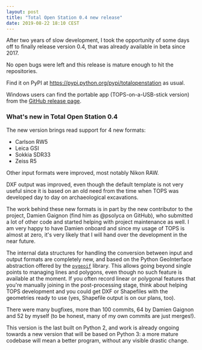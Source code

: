 ```yaml
---
layout: post
title: "Total Open Station 0.4 new release"
date: 2019-08-22 18:10 CEST
---
```


After two years of slow development, I took the opportunity of some days off to
finally release version 0.4, that was already available in beta since 2017.

No open bugs were left and this release is mature enough to hit the repositories.

Find it on PyPI at <https://pypi.python.org/pypi/totalopenstation> as usual.

Windows users can find the portable app (TOPS-on-a-USB-stick version) from the
[GitHub release page](https://github.com/steko/totalopenstation/releases/tag/v0.4.0).

### What's new in Total Open Station 0.4

The new version brings read support for 4 new formats:

- Carlson RW5 
- Leica GSI
- Sokkia SDR33
- Zeiss R5

Other input formats were improved, most notably Nikon RAW.

DXF output was improved, even though the default template is not very
useful since it is based on an old need from the time when TOPS was
developed day to day on archaeological excavations.

The work behind these new formats is in part by the new contributor to the
project, Damien Gaignon (find him as @psolyca on GitHub), who submitted a lot
of other code and started helping with project maintenance as well. I am
very happy to have Damien onboard and since my usage of TOPS is almost at zero,
it's very likely that I will hand over the development in the near future.

The internal data structures for handling the conversion between input and
output formats are completely new, and based on the Python GeoInterface
abstraction offered by the [`pygeoif`](https://pypi.org/project/pygeoif/)
library. This allows going beyond single points to managing lines and polygons,
even though no such feature is available at the moment. If you often record
linear or polygonal features that you're manually joining in the post-processing
stage, think about helping TOPS development and you could get DXF or Shapefiles
with the geometries ready to use (yes, Shapefile output is on our plans, too).

There were many bugfixes, more than 100 commits, 64 by Damien Gaignon and 52 by
myself (to be honest, many of my own commits are just merges!).

This version is the last built on Python 2, and work is already ongoing towards
a new version that will be based on Python 3: a more mature codebase will
mean a better program, without any visible drastic change.

